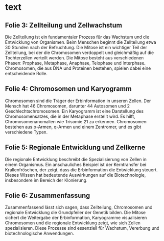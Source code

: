 # text

## Folie 3: Zellteilung und Zellwachstum
Die Zellteilung ist ein fundamentaler Prozess für das Wachstum und die Entwicklung von Organismen. Beim Menschen beginnt die Zellteilung etwa 30 Stunden nach der Befruchtung. Die Mitose ist ein wichtiger Teil der Zellteilung, bei der die Chromosomen verdoppelt und gleichmäßig auf die Tochterzellen verteilt werden. Die Mitose besteht aus verschiedenen Phasen: Prophase, Metaphase, Anaphase, Telophase und Interphase. Chromosomen, die aus DNA und Proteinen bestehen, spielen dabei eine entscheidende Rolle.

## Folie 4: Chromosomen und Karyogramm
Chromosomen sind die Träger der Erbinformation in unseren Zellen. Der Mensch hat 46 Chromosomen, darunter 44 Autosomen und 2 Geschlechtschromosomen. Ein Karyogramm ist eine Darstellung des Chromosomensatzes, die in der Metaphase erstellt wird. Es hilft, Chromosomenanomalien wie Trisomie 21 zu erkennen. Chromosomen bestehen aus p-Armen, q-Armen und einem Zentromer, und es gibt verschiedene Typen.

## Folie 5: Regionale Entwicklung und Zellkerne
Die regionale Entwicklung beschreibt die Spezialisierung von Zellen in einem Organismus. Ein anschauliches Beispiel ist der Kerntransfer bei Krallenfröschen, der zeigt, dass die Erbinformation die Entwicklung steuert. Dieses Wissen hat bedeutende Auswirkungen auf die Biotechnologie, insbesondere im Bereich der Klonierung.

## Folie 6: Zusammenfassung
Zusammenfassend lässt sich sagen, dass Zellteilung, Chromosomen und regionale Entwicklung die Grundpfeiler der Genetik bilden. Die Mitose sichert die Weitergabe der Erbinformation, Karyogramme visualisieren Chromosomen und die regionale Entwicklung zeigt, wie sich Zellen spezialisieren. Diese Prozesse sind essenziell für Wachstum, Vererbung und biotechnologische Anwendungen.